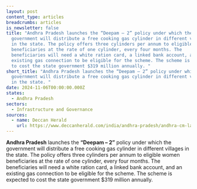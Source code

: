 ```yaml
---
layout: post
content_type: articles
breadcrumbs: articles
is_newsletter: false
title: "Andhra Pradesh launches the “Deepam – 2” policy under which the
  government will distribute a free cooking gas cylinder in different villages
  in the state. The policy offers three cylinders per annum to eligible women
  beneficiaries at the rate of one cylinder, every four months. The
  beneficiaries will need a white ration card, a linked bank account, and an
  existing gas connection to be eligible for the scheme. The scheme is expected
  to cost the state government $319 million annually. "
short_title: "Andhra Pradesh launches the “Deepam – 2” policy under which the
  government will distribute a free cooking gas cylinder in different villages
  in the state. "
date: 2024-11-06T00:00:00.000Z
states:
  - Andhra Pradesh
sectors:
  - Infrastructure and Governance
sources:
  - name: Deccan Herald
    url: https://www.deccanherald.com/india/andhra-pradesh/andhra-cm-launches-free-cooking-gas-cylinder-scheme-deepam-2-3258728
---
```

**Andhra Pradesh** launches the **“Deepam – 2”** policy under which the government will distribute a free cooking gas cylinder in different villages in the state. The policy offers three cylinders per annum to eligible women beneficiaries at the rate of one cylinder, every four months. The beneficiaries will need a white ration card, a linked bank account, and an existing gas connection to be eligible for the scheme. The scheme is expected to cost the state government $319 million annually.
